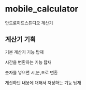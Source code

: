 # mobile_calculator
안드로이드스튜디오 계산기

## 계산기 기획

기본 계산기 기능 탑재

시간을 변환하는 기능 탑재

숫자를 넣으면 시,분,초로 변환

계산하던 내용에 대해서 저장하는 기능 탑재
